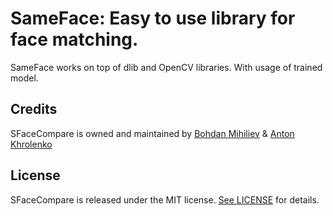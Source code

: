  SameFace: Easy to use library for face matching.
======================================

SameFace works on top of dlib and OpenCV libraries. With usage of trained model.

## Credits

SFaceCompare is owned and maintained by [Bohdan Mihiliev](https://github.com/BohdanNikoletti) & [Anton Khrolenko](https://github.com/Thromkir)

## License

SFaceCompare is released under the MIT license. [See LICENSE](https://github.com/BohdanNikoletti/SFaceCompare/blob/master/LICENSE) for details.
